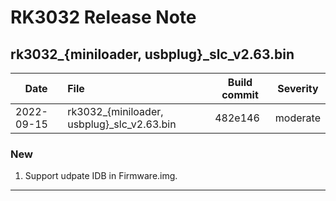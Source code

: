# RK3032 Release Note

## rk3032_{miniloader, usbplug}_slc_v2.63.bin

| Date       | File                                   | Build commit  | Severity |
| ---------- | :------------------------------------- | ------- | -------- |
| 2022-09-15 | rk3032_{miniloader, usbplug}_slc_v2.63.bin | 482e146 | moderate |

### New

1. Support udpate IDB in Firmware.img.

------
